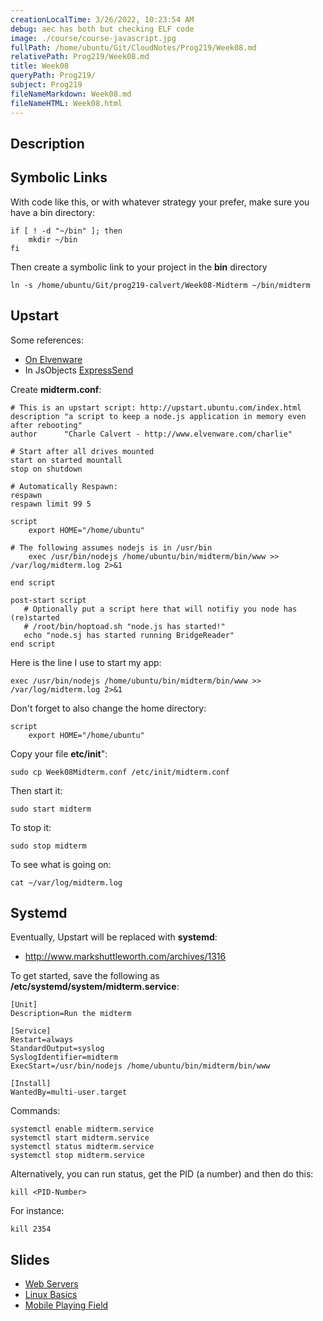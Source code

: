 ```yaml
---
creationLocalTime: 3/26/2022, 10:23:54 AM
debug: aec has both but checking ELF code
image: ./course/course-javascript.jpg
fullPath: /home/ubuntu/Git/CloudNotes/Prog219/Week08.md
relativePath: Prog219/Week08.md
title: Week08
queryPath: Prog219/
subject: Prog219
fileNameMarkdown: Week08.md
fileNameHTML: Week08.html
---
```



<!-- toc -->
<!-- tocstop -->

## Description

## Symbolic Links

With code like this, or with whatever strategy your prefer, make sure you have a bin directory:

    if [ ! -d "~/bin" ]; then
        mkdir ~/bin
    fi

Then create a symbolic link to your project in the **bin** directory

    ln -s /home/ubuntu/Git/prog219-calvert/Week08-Midterm ~/bin/midterm


## Upstart

Some references:

- [On Elvenware][elfstart]
- In JsObjects [ExpressSend][expsend]


Create **midterm.conf**:

```
# This is an upstart script: http://upstart.ubuntu.com/index.html
description "a script to keep a node.js application in memory even after rebooting"
author      "Charle Calvert - http://www.elvenware.com/charlie"

# Start after all drives mounted
start on started mountall
stop on shutdown

# Automatically Respawn:
respawn
respawn limit 99 5

script
    export HOME="/home/ubuntu"

# The following assumes nodejs is in /usr/bin
    exec /usr/bin/nodejs /home/ubuntu/bin/midterm/bin/www >> /var/log/midterm.log 2>&1

end script

post-start script
   # Optionally put a script here that will notifiy you node has (re)started
   # /root/bin/hoptoad.sh "node.js has started!"
   echo "node.sj has started running BridgeReader"
end script
```

Here is the line I use to start my app:

    exec /usr/bin/nodejs /home/ubuntu/bin/midterm/bin/www >> /var/log/midterm.log 2>&1

Don't forget to also change the home directory:

    script
        export HOME="/home/ubuntu"

Copy your file **etc/init**":

    sudo cp Week08Midterm.conf /etc/init/midterm.conf

Then start it:

    sudo start midterm

To stop it:

    sudo stop midterm

To see what is going on:

    cat ~/var/log/midterm.log

[expsend]: https://github.com/charliecalvert/JsObjects/blob/master/JavaScript/NodeCode/ExpressSend/README.md
[elfstart]:http://www.elvenware.com/charlie/development/web/JavaScript/NodeJs.html#upstart

## Systemd

Eventually, Upstart will be replaced with **systemd**:

- <http://www.markshuttleworth.com/archives/1316>

To get started, save the following as **/etc/systemd/system/midterm.service**:

```
[Unit]
Description=Run the midterm

[Service]
Restart=always
StandardOutput=syslog
SyslogIdentifier=midterm
ExecStart=/usr/bin/nodejs /home/ubuntu/bin/midterm/bin/www

[Install]
WantedBy=multi-user.target
```

Commands:

    systemctl enable midterm.service
    systemctl start midterm.service
    systemctl status midterm.service
    systemctl stop midterm.service

Alternatively, you can run status, get the PID (a number) and then do this:

    kill <PID-Number>

For instance:

    kill 2354

## Slides

- [Web Servers](http://bit.ly/Q9A4Ne)
- [Linux Basics](http://bit.ly/PDuWUB)
- [Mobile Playing Field](http://bit.ly/elf-mobile-play)
